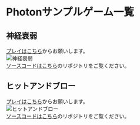 # Photonサンプルゲーム一覧

## 神経衰弱

[プレイはこちら](https://mak1a.github.io/WebPhotonSamples/ShinkeiSuijaku/WebShinkeiSuijaku.html)からお願いします。<br>
![神経衰弱](https://mak1a.github.io/WebPhotonSamples/ShinkeiSuijaku/ShinkeiSuijaku.png)<br>
[ソースコードはこちら](https://github.com/mak1a/WebPhotonSamples)のリポジトリをご覧ください。

## ヒットアンドブロー

[プレイはこちら](https://mak1a.github.io/WebPhotonSamples/HitAndBlow/WebHitAndBlow.html)からお願いします。<br>
![ヒットアンドブロー](https://mak1a.github.io/WebPhotonSamples/HitAndBlow/HitAndBlow.png)<br>
[ソースコードはこちら](https://github.com/Luke256/PhotonSample_H-B)のリポジトリをご覧ください。
